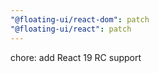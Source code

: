 ```yaml
---
"@floating-ui/react-dom": patch
"@floating-ui/react": patch
---
```


chore: add React 19 RC support
